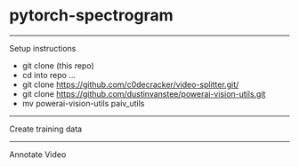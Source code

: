 # pytorch-spectrogram

---
Setup instructions
* git clone (this repo)
* cd into repo ...
* git clone https://github.com/c0decracker/video-splitter.git/
* git clone https://github.com/dustinvanstee/powerai-vision-utils.git
* mv powerai-vision-utils paiv_utils

---
Create training data 



---
Annotate Video



